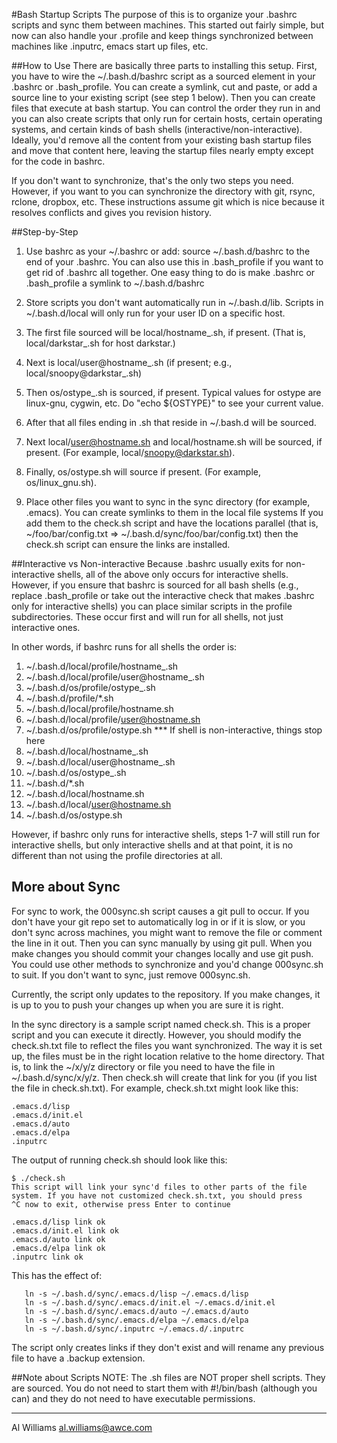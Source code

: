 


#Bash Startup Scripts
The purpose of this is to organize your .bashrc scripts and sync them between machines. This started out fairly simple, but now can also handle your .profile and keep things synchronized between machines like .inputrc, emacs start up files, etc.

##How to Use
There are basically three parts to installing this setup. First, you have to wire the ~/.bash.d/bashrc script as a sourced element in your .bashrc or .bash_profile. You can create a symlink, cut and paste, or add a source line to your existing script (see step 1 below). Then you can create files that execute at bash startup. You can control the order they run in and you can also create scripts that only run for certain hosts, certain operating systems, and certain kinds of bash shells (interactive/non-interactive). Ideally, you'd remove all the content from your existing bash startup files and move that content here, leaving the startup files nearly empty except for the code in bashrc.

If you don't want to synchronize, that's the only two steps you need. However, if you want to you can synchronize the directory with git, rsync, rclone, dropbox, etc. These instructions assume git which is nice because it resolves conflicts and gives you revision history.

##Step-by-Step
1. Use bashrc as your ~/.bashrc or add: source ~/.bash.d/bashrc to the end of your .bashrc. You can also use this in .bash_profile if you want to get rid of .bashrc all together. One easy thing to do is make .bashrc or .bash_profile a
symlink to ~/.bash.d/bashrc

2. Store scripts you don't want automatically run in ~/.bash.d/lib. Scripts in ~/.bash.d/local will only run for your user ID on a specific host.

3. The first file sourced will be local/hostname_.sh, if present. (That is, local/darkstar_.sh for host darkstar.)

4. Next is local/user@hostname_.sh (if present; e.g., local/snoopy@darkstar_.sh)

5. Then os/ostype_.sh is sourced, if present. Typical values for ostype  are linux-gnu, cygwin, etc. Do "echo ${OSTYPE}" to see your current value.

6. After that all files ending in .sh that reside in ~/.bash.d will be sourced.

7. Next local/user@hostname.sh and local/hostname.sh will be sourced, if present. (For example, local/snoopy@darkstar.sh).

8. Finally, os/ostype.sh will source if present. (For example, os/linux_gnu.sh).

9. Place other files you want to sync in the sync directory (for example, .emacs). You can create symlinks to them in the local file systems If you add them to the check.sh script and have the locations parallel
(that is, ~/foo/bar/config.txt => ~/.bash.d/sync/foo/bar/config.txt) then the check.sh script can ensure the links are installed.

##Interactive vs Non-interactive
Because .bashrc usually exits for non-interactive shells, all of the above only occurs for interactive shells. However, if you ensure that bashrc is sourced for all bash shells (e.g., replace .bash_profile or take out the interactive check that makes .bashrc only for interactive shells) you can place similar scripts in the profile subdirectories. These occur first and will run for all shells, not just interactive ones.

In other words, if bashrc runs for all shells the order is:
1. ~/.bash.d/local/profile/hostname_.sh
2. ~/.bash.d/local/profile/user@hostname_.sh
3. ~/.bash.d/os/profile/ostype_.sh
4. ~/.bash.d/profile/*.sh
5. ~/.bash.d/local/profile/hostname.sh
6. ~/.bash.d/local/profile/user@hostname.sh
7. ~/.bash.d/os/profile/ostype.sh
*** If shell is non-interactive, things stop here
8. ~/.bash.d/local/hostname_.sh
9. ~/.bash.d/local/user@hostname_.sh
10. ~/.bash.d/os/ostype_.sh
11. ~/.bash.d/*.sh
12. ~/.bash.d/local/hostname.sh
13. ~/.bash.d/local/user@hostname.sh
14. ~/.bash.d/os/ostype.sh

However, if bashrc only runs for interactive shells, steps 1-7 will still run for interactive shells, but only interactive shells and at that point, it is no different than not using the profile directories at all.

## More about Sync
For sync to work, the 000sync.sh script causes a git pull to occur. If you don't have your git repo set to automatically log in or if it is slow, or you don't sync across machines, you might want
to remove the file or comment the line in it out. Then you can sync manually by using git pull. When you make changes you should commit your changes locally and use git push. You could use other methods to synchronize and you'd change 000sync.sh to suit. If you don't want to sync, just remove 000sync.sh.

Currently, the script only updates to the repository. If you make changes, it is up to you to push your changes up when you are sure it is right.

In the sync directory is a sample script named check.sh. This is a proper script and you can execute it directly. However, you should modify the check.sh.txt file to reflect the files you want synchronized. The way it is set up, the files must be in the right location relative to the home directory. That is, to link the ~/x/y/z directory or file you need to have the file in ~/.bash.d/sync/x/y/z. Then check.sh will create that link for you (if you list the file in check.sh.txt). For example, check.sh.txt might look like this:

    .emacs.d/lisp
    .emacs.d/init.el
    .emacs.d/auto
    .emacs.d/elpa
    .inputrc
    
    
    
The output of running check.sh should look like this:

    $ ./check.sh 
    This script will link your sync'd files to other parts of the file
    system. If you have not customized check.sh.txt, you should press
    ^C now to exit, otherwise press Enter to continue
    
    .emacs.d/lisp link ok
    .emacs.d/init.el link ok
    .emacs.d/auto link ok
    .emacs.d/elpa link ok
    .inputrc link ok
    
   This has the effect of:

       ln -s ~/.bash.d/sync/.emacs.d/lisp ~/.emacs.d/lisp
       ln -s ~/.bash.d/sync/.emacs.d/init.el ~/.emacs.d/init.el
       ln -s ~/.bash.d/sync/.emacs.d/auto ~/.emacs.d/auto
       ln -s ~/.bash.d/sync/.emacs.d/elpa ~/.emacs.d/elpa
       ln -s ~/.bash.d/sync/.inputrc ~/.emacs.d/.inputrc
       
The script only creates links if they don't exist and will rename any previous file to have a .backup extension.

##Note about Scripts
NOTE: The .sh files are NOT proper shell scripts. They are sourced. You do not need to start them with #!/bin/bash (although you can) and they do not need to have executable permissions.


----------


Al Williams
al.williams@awce.com

